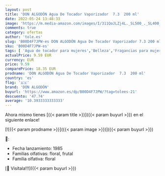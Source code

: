 ```yaml
---
layout: post
title: 'DON ALGODÓN Agua De Tocador Vaporizador  7.3  200 ml'
date: 2022-05-24 13:48:33
image: 'https://m.media-amazon.com/images/I/311QoJLZj4L._SL500_._SL400_.jpg'
comments: true
category: ofertas
author: 'tole.es'
slug: 'B00D4F7JPW-es DON ALGODÓN Agua De Tocador Vaporizador 7.3 200 ml'
sku: 'B00D4F7JPW-es'
tags: [ 'Agua de tocador para mujeres','Belleza','Fragancias para mujeres','Perfumes y fragancias','agua','de','don algodón','tocador','🇪🇸', ]
actualPrice: 9.59 EUR
currency: EUR
price: 9.59
comparePrice: 18.35 EUR
prodname: 'DON ALGODÓN Agua De Tocador Vaporizador  7.3  200 ml'
country: 'es'
flag: '🇪🇸'
brand: 'DON ALGODÓN'
buyurl: 'https://www.amazon.es/dp/B00D4F7JPW/?tag=tolees-21'
descuento: '47.74'
average: '10.3933333333333'
---
```


Ahora mismo tienes [{{< param title >}}]({{< param buyurl >}}) en el siguiente enlace!

[![{{< param prodname >}}]({{< param image >}})]({{< param buyurl >}})

🔎:

- Fecha lanzamiento: 1985
- Familias olfativas: floral, frutal
- Familia olfativa: floral

[🛒 Visítala!!!]({{< param buyurl >}})
